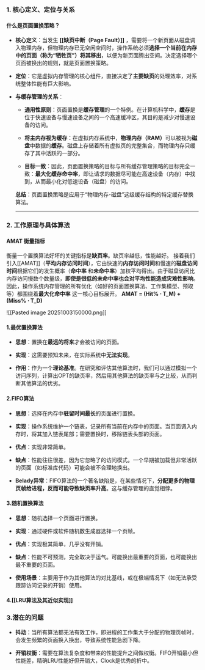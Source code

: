 ### **1. 核心定义、定位与关系**
#### **什么是页面置换策略？​**​

- ​**核心定义**​：当发生 **[[缺页中断（Page Fault）]]** ，需要将一个新页面从磁盘调入物理内存，但物理内存已无空闲空间时，操作系统必须**选择一个当前在内存中的页面（称为“牺牲页”）将其移出**，以便为新页面腾出空间。决定选择哪个页面被换出的规则，就是页面置换策略。
    
- ​**定位**​：它是虚拟内存管理的核心组件，直接决定了**主要缺页**的处理效率，对系统整体性能有巨大影响。
    
- ​**与缓存管理的关系**​：
    
    - ​**通用性原则**​：页面置换是**缓存管理**的一个特例。在计算机科学中，​**缓存**是位于快速设备与慢速设备之间的一个高速缓冲区，其目的是减少对慢速设备的访问。
        
    - ​**将主内存视为缓存**​：在虚拟内存系统中，​**物理内存（RAM）​**​ 可以被视为**磁盘**中数据的**缓存**。磁盘上存储着所有虚拟页的完整集合，而物理内存只缓存了其中活跃的一部分。
        
    - ​**目标一致**​：因此，页面置换策略的目标与所有缓存管理策略的目标完全一致：​**最大化缓存命中率**，即让请求的数据尽可能在高速设备（内存）中找到，从而最小化对低速设备（磁盘）的访问。
        
    
    ​**总结**​：页面置换策略是应用于“物理内存-磁盘”这级缓存结构的特定缓存替换算法。
    
    ---

### ​**2. 工作原理与具体算法**

#### AMAT 衡量指标
衡量一个置换算法好坏的关键指标是**缺页率**。缺页率越低，性能越好。
接着我们引入[[AMAT]]（**平均内存访问时间**），它由快速的**内存访问时间**​ 和慢速的**磁盘访问时间**​ 根据它们的发生概率（**命中率**​ 和 ​**未命中率**）加权平均得出。由于磁盘访问比内存访问慢数个数量级，​**即使是很低的未命中率也会对平均性能造成灾难性影响**。因此，操作系统内存管理的所有优化（如好的页面置换算法、工作集模型、预取等）都围绕着 ​**最大化命中率**​ 这一核心目标展开。
**AMAT = (Hit% ⋅ T_M) + (Miss% ⋅ T_D)​**

![[Pasted image 20251003150000.png]]
#### 1.最优置换算法
- ​**思想**​：置换在**最远的将来**才会被访问的页面。
    
- ​**实现**​：这需要预知未来，在实际系统中**无法实现**。
    
- ​**作用**​：作为一个**理论基准**。在研究和评估其他算法时，我们可以通过模拟一个访问序列，计算出OPT的缺页率，然后用其他算法的缺页率与之比较，从而判断其他算法的优劣。
#### 2.FIFO算法
- **思想**​：选择在内存中**驻留时间最长**的页面进行置换。
    
- ​**实现**​：操作系统维护一个链表，记录所有当前在内存中的页面。当页面调入内存时，将其加入链表尾部；需要置换时，移除链表头部的页面。
    
- ​**优点**​：实现非常简单。
    
- ​**缺点**​：性能往往很差，因为它忽略了的访问模式。一个早期被加载但非常活跃的页面（如标准库代码）可能会被不合理地换出。
    
- ​**Belady异常**​：FIFO算法的一个著名缺陷是，在某些情况下，​**分配更多的物理页帧给进程，反而可能导致缺页率升高**。这与缓存管理的直觉相悖。
#### 3.随机置换算法
- ​**思想**​：随机选择一个页面进行置换。
    
- ​**实现**​：通过硬件或软件随机数生成器选择一个页帧。
    
- ​**优点**​：实现极其简单，几乎没有开销。
    
- ​**缺点**​：性能不可预测，完全取决于运气。可能换出最重要的页面，也可能换出最不重要的页面。
    
- ​**使用场景**​：主要用于作为其他算法的对比基线，或在极端情况下（如无法承受跟踪访问记录的开销）使用。
#### 4.​[[LRU算法及其近似实现]]

### 3.潜在的问题
- ​**抖动**​：当所有算法都无法有效工作，即进程的工作集大于分配的物理页帧时，会发生频繁的页面换入换出，导致系统性能急剧下降。
    
- ​**开销权衡**​：需要在算法复杂度和带来的性能提升之间做权衡。FIFO开销最小但性能差，精确LRU性能好但开销大，Clock是优秀的折中。